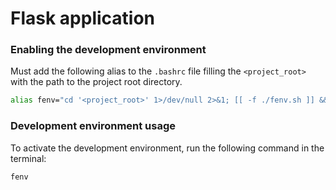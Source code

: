 # Flask application

### Enabling the development environment

Must add the following alias to the `.bashrc` file filling the `<project_root>` with the path to the project root directory.

```bash
alias fenv="cd '<project_root>' 1>/dev/null 2>&1; [[ -f ./fenv.sh ]] && { echo -en '\nActivating fenv...\n' && source ./fenv.sh ; } || { echo -en '\n?project root not valid.\n' ; }"
```

### Development environment usage

To activate the development environment, run the following command in the terminal:

```bash
fenv
```